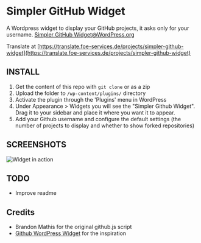 Simpler GitHub Widget
====================

A Wordpress widget to display your GitHub projects, it asks only for your
username. [Simpler GitHub Widget@WordPress.org](https://wordpress.org/extend/plugins/simpler-github-widget/)

Translate at [https://translate.foe-services.de/projects/simpler-github-widget](https://translate.foe-services.de/projects/simpler-github-widget)

INSTALL
-------

1. Get the content of this repo with `git clone` or as a zip
2. Upload the folder to `/wp-content/plugins/` directory
3. Activate the plugin through the 'Plugins' menu in WordPress
4. Under Appearance > Widgets you will see the "Simpler Github Widget". Drag it to your sidebar and place it where you want it to appear.
5. Add your Github username and configure the default settings (the number of projects to display and whether to show forked repositories)

SCREENSHOTS
-----------

![Widget in action](http://ceksblog.s3.amazonaws.com/bgw.png)

TODO
----

* Improve readme

Credits
-------

* Brandon Mathis for the original github.js script
* [Github WordPress Widget](http://wordpress.org/extend/plugins/github-profile-display/) for the
  inspiration
